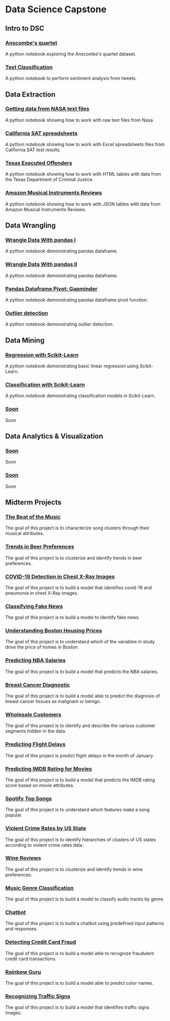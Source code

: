 # Data Science Capstone

## Intro to DSC

### [Anscombe's quartet](https://colab.research.google.com/github/emmanueliarussi/DataScienceCapstone/blob/master/1_Anscombe/anscombe.ipynb)
A python notebook exploring the Anscombe's quartet dataset. 

### [Text Classification](https://colab.research.google.com/github/emmanueliarussi/DataScienceCapstone/blob/master/2_TextClassification/text_classifier.ipynb)
A python notebook to perform sentiment analysis from tweets. 

## Data Extraction

### [Getting data from NASA text files ](https://colab.research.google.com/github/emmanueliarussi/DataScienceCapstone/blob/master/4_DataWrangling/1_data_extraction_nasa.ipynb)
A python notebook showing how to work with raw text files from Nasa. 

### [California SAT spreadsheets](https://colab.research.google.com/github/emmanueliarussi/DataScienceCapstone/blob/master/4_DataWrangling/2_data_extraction_sat.ipynb)
A python notebook showing how to work with Excel spreadsheets files from California SAT test results.

### [Texas Executed Offenders](https://colab.research.google.com/github/emmanueliarussi/DataScienceCapstone/blob/master/4_DataWrangling/3_data_extraction_texas_death_row_executions.ipynb)
A python notebook showing how to work with HTML tables with data from the Texas Department of Criminal Justice.

### [Amazon Musical Instruments Reviews](https://colab.research.google.com/github/emmanueliarussi/DataScienceCapstone/blob/master/4_DataWrangling/4_data_extraction_amazon.ipynb)
A python notebook showing how to work with JSON tables with data from Amazon Musical Instruments Reviews.

## Data Wrangling 

### [Wrangle Data With pandas I](https://colab.research.google.com/github/emmanueliarussi/DataScienceCapstone/blob/master/4_DataWrangling/5_wrangle_pandas.ipynb)
A python notebook demonstrating pandas dataframe. 

### [Wrangle Data With pandas II](https://colab.research.google.com/github/emmanueliarussi/DataScienceCapstone/blob/master/4_DataWrangling/7_wrangle_pandas.ipynb)
A python notebook demonstrating pandas dataframe. 

### [Pandas Dataframe Pivot: Gapminder](https://colab.research.google.com/github/emmanueliarussi/DataScienceCapstone/blob/master/4_DataWrangling/6_pivot_with_pandas.ipynb)
A python notebook demonstrating pandas dataframe pivot function. 

### [Outlier detection](https://colab.research.google.com/github/emmanueliarussi/DataScienceCapstone/blob/master/4_DataWrangling/8_outlier_detection.ipynb)
A python notebook demonstrating outlier detection.

## Data Mining

### [Regression with Scikit-Learn](https://colab.research.google.com/github/emmanueliarussi/DataScienceCapstone/blob/master//5_DataMining/1_regression.ipynb)
A python notebook demonstrating basic linear regression using Scikit-Learn.

### [Classification with Scikit-Learn](https://colab.research.google.com/github/emmanueliarussi/DataScienceCapstone/blob/master//5_DataMining/2_classification.ipynb)
A python notebook demonstrating classification models in Scikit-Learn.

### [Soon]()
Soon

## Data Analytics & Visualization

### [Soon]()
Soon

### [Soon]()
Soon

## Midterm Projects

### [The Beat of the Music](https://github.com/emmanueliarussi/DataScienceCapstone/tree/master/3_MidtermProjects/ProjectBOM)
The goal of this project is to characterize song clusters through their musical attributes.

### [Trends in Beer Preferences](https://github.com/emmanueliarussi/DataScienceCapstone/tree/master/3_MidtermProjects/ProjectBEE)
The goal of this project is to clusterize and identify trends in beer preferences.

### [COVID-19 Detection in Chest X-Ray Images](https://github.com/emmanueliarussi/DataScienceCapstone/tree/master/3_MidtermProjects/ProjectCXR)
The goal of this project is to build a model that identifies covid-19 and pneumonia in chest X-Ray images. 

### [Classifying Fake News](https://github.com/emmanueliarussi/DataScienceCapstone/tree/master/3_MidtermProjects/ProjectFN)
The goal of this project is to build a model to identify fake news. 

### [Understanding Boston Housing Prices](https://github.com/emmanueliarussi/DataScienceCapstone/tree/master/3_MidtermProjects/ProjectBHP)
The goal of this project is to understand which of the variables in study drive the price of homes in Boston. 

### [Predicting NBA Salaries](https://github.com/emmanueliarussi/DataScienceCapstone/tree/master/3_MidtermProjects/ProjectNBA)
The goal of this project is to build a model that predicts the NBA salaries.

### [Breast Cancer Diagnostic](https://github.com/emmanueliarussi/DataScienceCapstone/tree/master/3_MidtermProjects/ProjectBCD)
The goal of this project is to build a model able to predict the diagnosis of breast cancer tissues as malignant or benign.

### [Wholesale Customers](https://github.com/emmanueliarussi/DataScienceCapstone/tree/master/3_MidtermProjects/ProjectWC)
The goal of this project is to identify and describe the various customer segments hidden in the data.

### [Predicting Flight Delays](https://github.com/emmanueliarussi/DataScienceCapstone/tree/master/3_MidtermProjects/ProjectFD)
The goal of this project is predict flight delays in the month of January. 

### [Predicting IMDB Rating for Movies](https://github.com/emmanueliarussi/DataScienceCapstone/tree/master/3_MidtermProjects/ProjectIMDB)
The goal of this project is to build a model that predicts the IMDB rating score based on movie attributes.

### [Spotify Top Songs](https://github.com/emmanueliarussi/DataScienceCapstone/tree/master/3_MidtermProjects/ProjectTSS)
The goal of this project is to understand which features make a song popular.

### [Violent Crime Rates by US State](https://github.com/emmanueliarussi/DataScienceCapstone/tree/master/3_MidtermProjects/ProjectUSA)
The goal of this project is to identify hierarchies of clusters of US states according to violent crime rates data. 

### [Wine Reviews](https://github.com/emmanueliarussi/DataScienceCapstone/tree/master/3_MidtermProjects/ProjectWNF)
The goal of this project is to clusterize and identify trends in wine preferences.

### [Music Genre Classification](https://github.com/emmanueliarussi/DataScienceCapstone/tree/master/3_MidtermProjects/ProjectGTZ)
The goal of this project is to build a model to classify audio tracks by genre.

### [Chatbot](https://github.com/emmanueliarussi/DataScienceCapstone/tree/master/3_MidtermProjects/ProjectPCB)
The goal of this project is to build a chatbot using predefined input patterns and responses.

### [Detecting Credit Card Fraud](https://github.com/emmanueliarussi/DataScienceCapstone/tree/master/3_MidtermProjects/ProjectCCF)
The goal of this project is to build a model able to recognize fraudulent credit card transactions.

### [Rainbow Guru](https://github.com/emmanueliarussi/DataScienceCapstone/tree/master/3_MidtermProjects/ProjectRBG)
The goal of this project is to build a model able to predict color names. 

### [Recognizing Traffic Signs](https://github.com/emmanueliarussi/DataScienceCapstone/tree/master/3_MidtermProjects/ProjectRTS)
The goal of this project is to build a model that identifies traffic signs images. 
